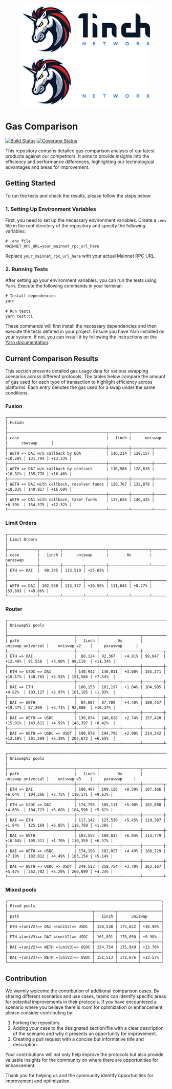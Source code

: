 <div align="center">
    <img src="https://github.com/1inch/gas-comparison/blob/master/.github/1inch_github_w.svg#gh-light-mode-only">
    <img src="https://github.com/1inch/gas-comparison/blob/master/.github/1inch_github_b.svg#gh-dark-mode-only">
</div>

# Gas Comparison

[![Build Status](https://github.com/1inch/gas-comparison/workflows/CI/badge.svg)](https://github.com/1inch/gas-comparison/actions)
[![Coverage Status](https://codecov.io/gh/1inch/gas-comparison/graph/badge.svg?token=8VSYYAY3J1)](https://codecov.io/gh/1inch/gas-comparison)

This repository contains detailed gas comparison analysis of our latest products against our competitors. It aims to provide insights into the efficiency and performance differences, highlighting our technological advantages and areas for improvement.

## Getting Started
To run the tests and check the results, please follow the steps below:

### 1. Setting Up Environment Variables
First, you need to set up the necessary environment variables. Create a `.env` file in the root directory of the repository and specify the following variables:

```
# .env file
MAINNET_RPC_URL=your_mainnet_rpc_url_here
```

Replace `your_mainnet_rpc_url_here` with your actual Mainnet RPC URL.

### 2. Running Tests
After setting up your environment variables, you can run the tests using Yarn. Execute the following commands in your terminal:

```
# Install dependencies
yarn

# Run tests
yarn test:ci
```

These commands will first install the necessary dependencies and then execute the tests defined in your project. Ensure you have Yarn installed on your system. If not, you can install it by following the instructions on the [Yarn documentation](https://classic.yarnpkg.com/en/docs/install).

## Current Comparison Results

This section presents detailed gas usage data for various swapping scenarios across different protocols. The tables below compare the amount of gas used for each type of transaction to highlight efficiency across platforms. Each entry denotes the gas used for a swap under the same conditions.

### Fusion
```
┌─────────────────────────────────────────────────────────────────────────────────────────────┐
│ Fusion                                                                                      │
├───────────────────────────────────────────┬─────────┬───────────────────┬───────────────────┤
│ case                                      │   1inch │      uniswap      │      cowswap      │
├───────────────────────────────────────────┼─────────┼─────────┬─────────┼─────────┬─────────┤
│ WETH => DAI w/o callback by EOA           │ 116,214 │ 128,157 │ +10.28% │ 131,704 │ +13.33% │
├───────────────────────────────────────────┼─────────┼─────────┼─────────┼─────────┼─────────┤
│ WETH => DAI w/o callback by contract      │ 116,586 │ 128,618 │ +10.32% │ 135,778 │ +16.46% │
├───────────────────────────────────────────┼─────────┼─────────┼─────────┼─────────┼─────────┤
│ WETH => DAI with callback, resolver funds │ 120,767 │ 132,878 │ +10.03% │ 140,917 │ +16.69% │
├───────────────────────────────────────────┼─────────┼─────────┼─────────┼─────────┼─────────┤
│ WETH => DAI with callback, taker funds    │ 137,624 │ 146,425 │ +6.39%  │ 154,575 │ +12.32% │
└───────────────────────────────────────────┴─────────┴─────────┴─────────┴─────────┴─────────┘
```

### Limit Orders
```
┌──────────────────────────────────────────────────────────────────────────────────┐
│ Limit Orders                                                                     │
├─────────────┬─────────┬───────────────────┬──────────────────┬───────────────────┤
│ case        │   1inch │      uniswap      │        0x        │     paraswap      │
├─────────────┼─────────┼─────────┬─────────┼──────────────────┴───────────────────┤
│ ETH => DAI  │  90,345 │ 113,519 │ +25.65% │                                      │
├─────────────┼─────────┼─────────┼─────────┼─────────┬────────┬─────────┬─────────┤
│ WETH => DAI │ 102,560 │ 113,377 │ +10.55% │ 111,045 │ +8.27% │ 153,693 │ +49.86% │
└─────────────┴─────────┴─────────┴─────────┴─────────┴────────┴─────────┴─────────┘
```

### Router
```
┌─────────────────────────────────────────────────────────────────────────────────────────────────────────────────────┐
│ UniswapV2 pools                                                                                                     │
├─────────────────────────────┬─────────┬──────────────────┬───────────────────┬──────────────────┬───────────────────┤
│ path                        │   1inch │        0x        │ uniswap_universal │    uniswap_v2    │     paraswap      │
├─────────────────────────────┼─────────┼─────────┬────────┼─────────┬─────────┼─────────┬────────┼─────────┬─────────┤
│ ETH => DAI                  │  88,124 │ 92,367  │ +4.81% │ 99,047  │ +12.40% │ 91,558  │ +3.90% │ 98,119  │ +11.34% │
├─────────────────────────────┼─────────┼─────────┼────────┼─────────┼─────────┼─────────┼────────┼─────────┼─────────┤
│ ETH => USDC => DAI          │ 140,942 │ 146,011 │ +3.60% │ 155,271 │ +10.17% │ 148,765 │ +5.55% │ 151,566 │ +7.54%  │
├─────────────────────────────┼─────────┼─────────┼────────┼─────────┼─────────┼─────────┼────────┼─────────┼─────────┤
│ DAI => ETH                  │ 100,153 │ 101,197 │ +1.04% │ 104,985 │ +4.82%  │ 103,127 │ +2.97% │ 101,185 │ +1.03%  │
├─────────────────────────────┼─────────┼─────────┼────────┼─────────┼─────────┼─────────┼────────┼─────────┼─────────┤
│ DAI => WETH                 │  84,087 │ 87,789  │ +4.40% │ 100,457 │ +19.47% │ 87,209  │ +3.71% │ 92,808  │ +10.37% │
├─────────────────────────────┼─────────┼─────────┼────────┼─────────┼─────────┼─────────┼────────┼─────────┼─────────┤
│ DAI => WETH => USDC         │ 136,874 │ 140,628 │ +2.74% │ 157,420 │ +15.01% │ 143,612 │ +4.92% │ 148,397 │ +8.42%  │
├─────────────────────────────┼─────────┼─────────┼────────┼─────────┼─────────┼─────────┼────────┼─────────┼─────────┤
│ DAI => WETH => USDC => USDT │ 190,978 │ 194,795 │ +2.00% │ 214,242 │ +12.18% │ 201,269 │ +5.39% │ 203,672 │ +6.65%  │
└─────────────────────────────┴─────────┴─────────┴────────┴─────────┴─────────┴─────────┴────────┴─────────┴─────────┘
```
```
┌────────────────────────────────────────────────────────────────────────────────────────────────────────────────────┐
│ UniswapV3 pools                                                                                                    │
├─────────────────────────────┬─────────┬──────────────────┬───────────────────┬──────────────────┬──────────────────┤
│ path                        │   1inch │        0x        │ uniswap_universal │    uniswap_v3    │     paraswap     │
├─────────────────────────────┼─────────┼─────────┬────────┼─────────┬─────────┼─────────┬────────┼─────────┬────────┤
│ ETH => DAI                  │ 100,497 │ 109,126 │ +8.59% │ 107,166 │ +6.64%  │ 104,266 │ +3.75% │ 110,171 │ +9.63% │
├─────────────────────────────┼─────────┼─────────┼────────┼─────────┼─────────┼─────────┼────────┼─────────┼────────┤
│ ETH => USDC => DAI          │ 174,796 │ 185,111 │ +5.90% │ 182,888 │ +4.63%  │ 184,723 │ +5.68% │ 184,596 │ +5.61% │
├─────────────────────────────┼─────────┼─────────┼────────┼─────────┼─────────┼─────────┼────────┼─────────┼────────┤
│ DAI => ETH                  │ 117,147 │ 123,530 │ +5.45% │ 119,307 │ +1.84%  │ 125,169 │ +6.85% │ 118,769 │ +1.38% │
├─────────────────────────────┼─────────┼─────────┼────────┼─────────┼─────────┼─────────┼────────┼─────────┼────────┤
│ DAI => WETH                 │ 103,555 │ 109,813 │ +6.04% │ 114,779 │ +10.84% │ 105,311 │ +1.70% │ 110,359 │ +6.57% │
├─────────────────────────────┼─────────┼─────────┼────────┼─────────┼─────────┼─────────┼────────┼─────────┼────────┤
│ DAI => WETH => USDC         │ 174,198 │ 182,027 │ +4.49% │ 186,729 │ +7.19%  │ 182,012 │ +4.49% │ 183,154 │ +5.14% │
├─────────────────────────────┼─────────┼─────────┼────────┼─────────┼─────────┼─────────┼────────┼─────────┼────────┤
│ DAI => WETH => USDC => USDT │ 249,513 │ 258,754 │ +3.70% │ 263,167 │ +5.47%  │ 262,702 │ +5.29% │ 260,099 │ +4.24% │
└─────────────────────────────┴─────────┴─────────┴────────┴─────────┴─────────┴─────────┴────────┴─────────┴────────┘
```
### Mixed pools
```
┌───────────────────────────────────────────────────────────────────┐
│ Mixed pools                                                       │
├─────────────────────────────────────┬─────────┬───────────────────┤
│ path                                │   1inch │      uniswap      │
├─────────────────────────────────────┼─────────┼─────────┬─────────┤
│ ETH =(uniV2)=> DAI =(uniV3)=> USDC  │ 158,538 │ 175,822 │ +10.90% │
├─────────────────────────────────────┼─────────┼─────────┼─────────┤
│ ETH =(uniV3)=> DAI =(uniV2)=> USDC  │ 161,891 │ 178,050 │ +9.98%  │
├─────────────────────────────────────┼─────────┼─────────┼─────────┤
│ DAI =(uniV2)=> WETH =(uniV3)=> USDC │ 154,754 │ 175,949 │ +13.70% │
├─────────────────────────────────────┼─────────┼─────────┼─────────┤
│ DAI =(uniV3)=> WETH =(uniV2)=> USDC │ 151,513 │ 172,076 │ +13.57% │
└─────────────────────────────────────┴─────────┴─────────┴─────────┘
```

## Contribution

We warmly welcome the contribution of additional comparison cases. By sharing different scenarios and use cases, teams can identify specific areas for potential improvements in their protocols. If you have encountered a scenario where you believe there is room for optimization or enhancement, please consider contributing by:

1. Forking the repository.
2. Adding your case to the designated section/file with a clear description of the scenario and why it presents an opportunity for improvement.
3. Creating a pull request with a concise but informative title and description.

Your contributions will not only help improve the protocols but also provide valuable insights for the community on where there are opportunities for enhancement. 

Thank you for helping us and the community identify opportunities for improvement and optimization.
